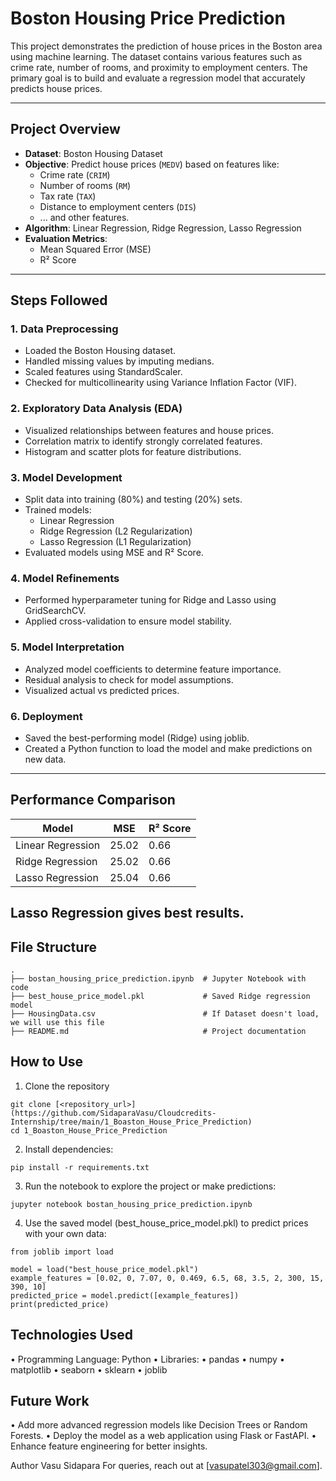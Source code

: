 # Boston Housing Price Prediction

This project demonstrates the prediction of house prices in the Boston area using machine learning. The dataset contains various features such as crime rate, number of rooms, and proximity to employment centers. The primary goal is to build and evaluate a regression model that accurately predicts house prices.

---

## Project Overview

- **Dataset**: Boston Housing Dataset
- **Objective**: Predict house prices (`MEDV`) based on features like:
  - Crime rate (`CRIM`)
  - Number of rooms (`RM`)
  - Tax rate (`TAX`)
  - Distance to employment centers (`DIS`)
  - ... and other features.
- **Algorithm**: Linear Regression, Ridge Regression, Lasso Regression
- **Evaluation Metrics**:
  - Mean Squared Error (MSE)
  - R² Score

---

## Steps Followed

### 1. Data Preprocessing

- Loaded the Boston Housing dataset.
- Handled missing values by imputing medians.
- Scaled features using StandardScaler.
- Checked for multicollinearity using Variance Inflation Factor (VIF).

### 2. Exploratory Data Analysis (EDA)

- Visualized relationships between features and house prices.
- Correlation matrix to identify strongly correlated features.
- Histogram and scatter plots for feature distributions.

### 3. Model Development

- Split data into training (80%) and testing (20%) sets.
- Trained models:
  - Linear Regression
  - Ridge Regression (L2 Regularization)
  - Lasso Regression (L1 Regularization)
- Evaluated models using MSE and R² Score.

### 4. Model Refinements

- Performed hyperparameter tuning for Ridge and Lasso using GridSearchCV.
- Applied cross-validation to ensure model stability.

### 5. Model Interpretation

- Analyzed model coefficients to determine feature importance.
- Residual analysis to check for model assumptions.
- Visualized actual vs predicted prices.

### 6. Deployment

- Saved the best-performing model (Ridge) using joblib.
- Created a Python function to load the model and make predictions on new data.

---

## Performance Comparison

| Model             | MSE   | R² Score |
| ----------------- | ----- | -------- |
| Linear Regression | 25.02 | 0.66     |
| Ridge Regression  | 25.02 | 0.66     |
| Lasso Regression  | 25.04 | 0.66     |

## Lasso Regression gives best results.

## File Structure

```plaintext
.
├── bostan_housing_price_prediction.ipynb  # Jupyter Notebook with code
├── best_house_price_model.pkl             # Saved Ridge regression model
├── HousingData.csv                        # If Dataset doesn't load, we will use this file
├── README.md                              # Project documentation
```

## How to Use

1. Clone the repository
```
git clone [<repository_url>](https://github.com/SidaparaVasu/Cloudcredits-Internship/tree/main/1_Boaston_House_Price_Prediction)
cd 1_Boaston_House_Price_Prediction
```

2. Install dependencies:
```
pip install -r requirements.txt
```

3. Run the notebook to explore the project or make predictions:
```
jupyter notebook bostan_housing_price_prediction.ipynb
```

4. Use the saved model (best_house_price_model.pkl) to predict prices with your own data:
```
from joblib import load

model = load("best_house_price_model.pkl")
example_features = [0.02, 0, 7.07, 0, 0.469, 6.5, 68, 3.5, 2, 300, 15, 390, 10]
predicted_price = model.predict([example_features])
print(predicted_price)
```

## Technologies Used

• Programming Language: Python
• Libraries:
    • pandas
    • numpy
    • matplotlib
    • seaborn
    • sklearn
    • joblib


## Future Work
• Add more advanced regression models like Decision Trees or Random Forests.
• Deploy the model as a web application using Flask or FastAPI.
• Enhance feature engineering for better insights.


Author
Vasu Sidapara
For queries, reach out at [vasupatel303@gmail.com].
